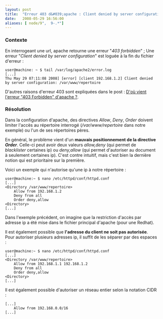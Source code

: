 ```yaml
---
layout: post
title:  "Erreur 403 d&#039;apache : Client denied by server configuration"
date:   2008-05-29 16:56:00
aliases: [ node/9",  9-.*"]
---
```

### Contexte

En interrogeant une url, apache retourne une erreur "*403 forbidden*" ;
 Une erreur "*Client denied by server configuration*" est loguée à la
fin du fichier d'erreur :

    user@machine: ~ $ tail /var/log/apache2/error.log
    [...]
    Thu May 29 07:11:08 2008] [error] [client 192.168.1.2] Client denied by server configuration: /var/www/repertoire

D'autres raisons d'erreur 403 sont expliquées dans le post :
 [D'où vient l'erreur "403 Forbidden" d'apache
?](/5-dou-vient-lerreur-403-forbidden-dapache).

### Résolution

Dans la configuration d'apache, des directives *Allow*, *Deny*, *Order*
doivent limiter l'accès au répertoire interrogé (*/var/www/repertoire*
dans notre exemple) ou l'un de ses répertoires pères.

En général, le problème vient d'un **mauvais positionnement de la
directive *Order***. Celle-ci peut avoir deux valeurs *allow,deny* (qui
permet de *blacklister* certaines ip) ou *deny,allow* (qui permet
d'autoriser au document à seulement certaines ip). C'est contre
intuitif, mais c'est bien la dernière notion qui est prioritaire sur la
première.

Voici un exemple qui n'autorise qu'une ip à notre répertoire :

    user@machine:~ $ nano /etc/httpd/conf/httpd.conf
    [...]
    <Directory /var/www/repertoire>
        Allow from 192.168.1.2
        Deny from all
        Order deny,allow
    <Directory>
    [...]

Dans l'exemple précédent, on imagine que la restriction d'accès par
adresse ip a été mise dans le fichier principal d'apache (pour une
Redhat).

Il est également possible que **l'adresse du client ne soit pas
autorisée**. Pour autoriser plusieurs adresses ip, il suffit de les
séparer par des espaces :

    user@machine:~ $ nano /etc/httpd/conf/httpd.conf
    [...]
    <Directory /var/www/repertoire>
        Allow from 192.168.1.1 192.168.1.2
        Deny from all
        Order deny,allow
    <Directory>
    [...]

Il est également possible d'autoriser un réseau entier selon la notation
CIDR :

    [...]
        Allow from 192.168.0.0/16
    [...]
